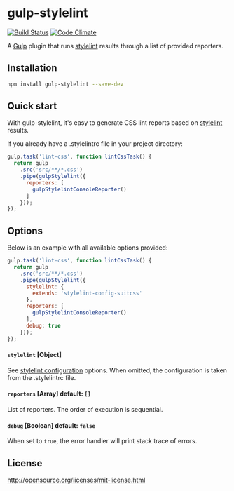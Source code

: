 # gulp-stylelint

[![Build Status](https://travis-ci.org/olegskl/gulp-stylelint.svg?branch=master)](https://travis-ci.org/olegskl/gulp-stylelint)
[![Code Climate](https://codeclimate.com/github/olegskl/gulp-stylelint/badges/gpa.svg)](https://codeclimate.com/github/olegskl/gulp-stylelint)

A [Gulp](http://gulpjs.com/) plugin that runs [stylelint](https://github.com/stylelint/stylelint) results through a list of provided reporters.

## Installation

```bash
npm install gulp-stylelint --save-dev
```

## Quick start

With gulp-stylelint, it's easy to generate CSS lint reports based on [stylelint](https://github.com/stylelint/stylelint) results.

If you already have a .stylelintrc file in your project directory:

```js
gulp.task('lint-css', function lintCssTask() {
  return gulp
    .src('src/**/*.css')
    .pipe(gulpStylelint({
      reporters: [
        gulpStylelintConsoleReporter()
      ]
    }));
});
```

## Options

Below is an example with all available options provided:

```js
gulp.task('lint-css', function lintCssTask() {
  return gulp
    .src('src/**/*.css')
    .pipe(gulpStylelint({
      stylelint: {
        extends: 'stylelint-config-suitcss'
      },
      reporters: [
        gulpStylelintConsoleReporter()
      ],
      debug: true
    }));
});
```

#### `stylelint` [Object]

See [stylelint configuration](https://github.com/stylelint/stylelint/blob/master/docs/user-guide/configuration.md) options. When omitted, the configuration is taken from the .stylelintrc file.

#### `reporters` [Array<Function>] default: `[]`

List of reporters. The order of execution is sequential.

#### `debug` [Boolean] default: `false`

When set to `true`, the error handler will print stack trace of errors.

## License

http://opensource.org/licenses/mit-license.html
